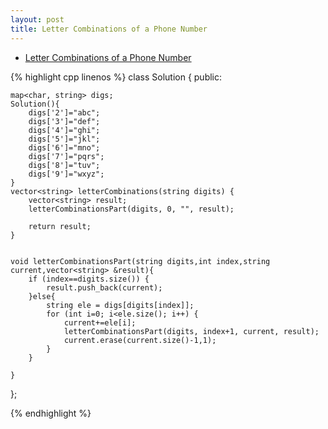 ```yaml
---
layout: post
title: Letter Combinations of a Phone Number
---
```



* [Letter Combinations of a Phone Number](https://oj.leetcode.com/problems/letter-combinations-of-a-phone-number/)

{% highlight cpp linenos %}
class Solution {
public:
    
    map<char, string> digs;
    Solution(){
        digs['2']="abc";
        digs['3']="def";
        digs['4']="ghi";
        digs['5']="jkl";
        digs['6']="mno";
        digs['7']="pqrs";
        digs['8']="tuv";
        digs['9']="wxyz";
    }
    vector<string> letterCombinations(string digits) {
        vector<string> result;
        letterCombinationsPart(digits, 0, "", result);
        
        return result;
    }
    
    
    void letterCombinationsPart(string digits,int index,string current,vector<string> &result){
        if (index==digits.size()) {
            result.push_back(current);
        }else{
            string ele = digs[digits[index]];
            for (int i=0; i<ele.size(); i++) {
                current+=ele[i];
                letterCombinationsPart(digits, index+1, current, result);
                current.erase(current.size()-1,1);
            }
        }
        
    }
};

{% endhighlight %}
